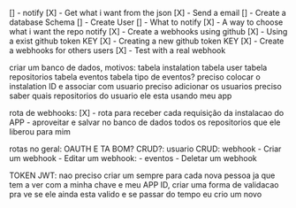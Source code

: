 [] - notify
[X] - Get what i want from the json
[X] - Send a email
[] - Create a database Schema
[] - Create User
[] - What to notify
[X] - A way to choose what i want the repo notify
[X] - Create a webhooks using github
[X] - Using a exist github token KEY
[X] - Creating a new github token KEY
[X] - Create a webhooks for others users
[X] - Test with a real webhook

criar um banco de dados, motivos:
tabela instalation
tabela user
tabela repositorios
tabela eventos
tabela tipo de eventos?
preciso colocar o instalation ID e associar com usuario
preciso adicionar os usuarios
preciso saber quais repositorios do usuario ele esta usando meu app

rota de webhooks:
[X] - rota para receber cada requisição da instalacao do APP - aproveitar e salvar no banco de dados todos os repositorios que ele liberou para mim

rotas no geral:
OAUTH E TA BOM? CRUD?: usuario
CRUD: webhook - Criar um webhook - Editar um webhook: - eventos - Deletar um webhook

TOKEN JWT:
nao preciso criar um sempre para cada nova pessoa ja que tem a ver com a minha chave e meu APP ID, criar uma forma de validacao pra ve se ele ainda esta valido e se passar do tempo eu crio um novo
